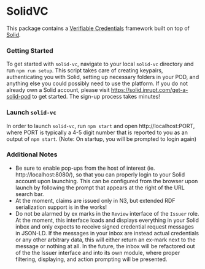 # SolidVC
This package contains a [Verifiable Credentials](https://w3c.github.io/vc-data-model/) framework built on top of [Solid](https://solid.inrupt.com/).

### Getting Started
To get started with `solid-vc`, navigate to your local `solid-vc` directory and run `npm run setup`. This script takes care of creating keypairs, authenticating you with Solid, setting up necessary folders in your POD, and anything else you could possibly need to use the platform. If you do not already own a Solid account, please visit https://solid.inrupt.com/get-a-solid-pod to get started. The sign-up process takes minutes!

### Launch `solid-vc`
In order to launch `solid-vc`, run `npm start` and open http://localhost:PORT, where PORT is typically a 4-5 digit number that is reported to you as an output of `npm start`. (Note: On startup, you will be prompted to login again)

### Additional Notes
- Be sure to enable pop-ups from the host of interest (ie. http://localhost:8080/), so that you can properly login to your Solid account upon launching. This can be configured from the browser upon launch by following the prompt that appears at the right of the URL search bar.
- At the moment, claims are issued only in N3, but extended RDF serialization support is in the works!
- Do not be alarmed by ex marks in the `Review` interface of the `Issuer` role. At the moment, this interface loads and displays everything in your Solid inbox and only expects to receive signed credential request messages in JSON-LD. If the messages in your inbox are instead actual credentials or any other arbitrary data, this will either return an ex-mark next to the message or nothing at all. In the future, the inbox will be refactored out of the the Issuer interface and into its own module, where proper filtering, displaying, and action prompting will be presented.
